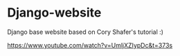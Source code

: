 # Django-website

Django base website based on Cory Shafer's tutorial :) 

https://www.youtube.com/watch?v=UmljXZIypDc&t=373s

